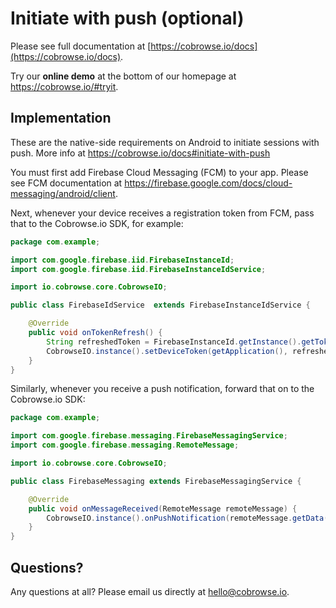 # Initiate with push (optional)

Please see full documentation at [https://cobrowse.io/docs](https://cobrowse.io/docs).

Try our **online demo** at the bottom of our homepage at <https://cobrowse.io/#tryit>.

## Implementation

These are the native-side requirements on Android to initiate sessions with push. More info at <https://cobrowse.io/docs#initiate-with-push>

You must first add Firebase Cloud Messaging (FCM) to your app. Please see FCM documentation at <https://firebase.google.com/docs/cloud-messaging/android/client>.

Next, whenever your device receives a registration token from FCM, pass that to the Cobrowse.io SDK, for example:

```java
package com.example;

import com.google.firebase.iid.FirebaseInstanceId;
import com.google.firebase.iid.FirebaseInstanceIdService;

import io.cobrowse.core.CobrowseIO;

public class FirebaseIdService  extends FirebaseInstanceIdService {

    @Override
    public void onTokenRefresh() {
        String refreshedToken = FirebaseInstanceId.getInstance().getToken();
        CobrowseIO.instance().setDeviceToken(getApplication(), refreshedToken);
    }
}
```

Similarly, whenever you receive a push notification, forward that on to the Cobrowse.io SDK:

```java
package com.example;

import com.google.firebase.messaging.FirebaseMessagingService;
import com.google.firebase.messaging.RemoteMessage;

import io.cobrowse.core.CobrowseIO;

public class FirebaseMessaging extends FirebaseMessagingService {

    @Override
    public void onMessageReceived(RemoteMessage remoteMessage) {
        CobrowseIO.instance().onPushNotification(remoteMessage.getData());
    }
}
```

## Questions?
Any questions at all? Please email us directly at [hello@cobrowse.io](mailto:hello@cobrowse.io).
